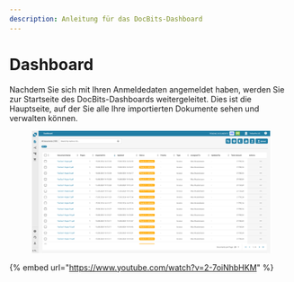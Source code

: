 ```yaml
---
description: Anleitung für das DocBits-Dashboard
---
```


# Dashboard

Nachdem Sie sich mit Ihren Anmeldedaten angemeldet haben, werden Sie zur Startseite des DocBits-Dashboards weitergeleitet. Dies ist die Hauptseite, auf der Sie alle Ihre importierten Dokumente sehen und verwalten können.

<figure><img src="../../.gitbook/assets/dashboard.png" alt=""><figcaption></figcaption></figure>

{% embed url="https://www.youtube.com/watch?v=2-7oiNhbHKM" %}
